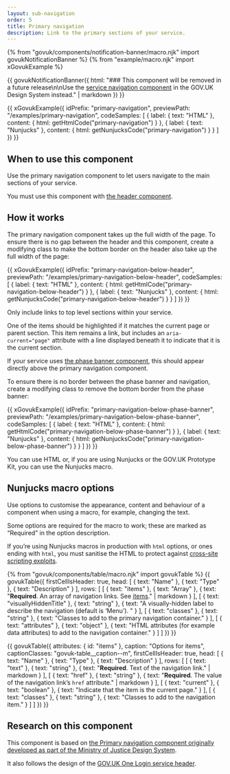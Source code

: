 ```yaml
---
layout: sub-navigation
order: 5
title: Primary navigation
description: Link to the primary sections of your service.
---
```


{% from "govuk/components/notification-banner/macro.njk" import govukNotificationBanner %}
{% from "example/macro.njk" import xGovukExample %}

{{ govukNotificationBanner({
  html: "### This component will be removed in a future release\n\nUse the [service navigation component](https://design-system.service.gov.uk/components/service-navigation/) in the GOV.UK Design System instead." | markdown
}) }}

{{ xGovukExample({
  idPrefix: "primary-navigation",
  previewPath: "/examples/primary-navigation",
  codeSamples: [
    {
      label: {
        text: "HTML"
      },
      content: {
        html: getHtmlCode("primary-navigation")
      }
    },
    {
      label: {
        text: "Nunjucks"
      },
      content: {
        html: getNunjucksCode("primary-navigation")
      }
    }
  ]
}) }}

## When to use this component

Use the primary navigation component to let users navigate to the main sections of your service.

You must use this component with [the header component](https://design-system.service.gov.uk/components/header/).

## How it works

The primary navigation component takes up the full width of the page. To ensure there is no gap between the header and this component, create a modifying class to make the bottom border on the header also take up the full width of the page:

{{ xGovukExample({
  idPrefix: "primary-navigation-below-header",
  previewPath: "/examples/primary-navigation-below-header",
  codeSamples: [
    {
      label: {
        text: "HTML"
      },
      content: {
        html: getHtmlCode("primary-navigation-below-header")
      }
    },
    {
      label: {
        text: "Nunjucks"
      },
      content: {
        html: getNunjucksCode("primary-navigation-below-header")
      }
    }
  ]
}) }}

Only include links to top level sections within your service.

One of the items should be highlighted if it matches the current page or parent section. This item remains a link, but includes an `aria-current="page"` attribute with a line displayed beneath it to indicate that it is the current section.

If your service uses [the phase banner component](https://design-system.service.gov.uk/components/phase-banner/), this should appear directly above the primary navigation component.

To ensure there is no border between the phase banner and navigation, create a modifying class to remove the bottom border from the phase banner:

{{ xGovukExample({
  idPrefix: "primary-navigation-below-phase-banner",
  previewPath: "/examples/primary-navigation-below-phase-banner",
  codeSamples: [
    {
      label: {
        text: "HTML"
      },
      content: {
        html: getHtmlCode("primary-navigation-below-phase-banner")
      }
    },
    {
      label: {
        text: "Nunjucks"
      },
      content: {
        html: getNunjucksCode("primary-navigation-below-phase-banner")
      }
    }
  ]
}) }}

You can use HTML or, if you are using Nunjucks or the GOV.UK Prototype Kit, you can use the Nunjucks macro.

## Nunjucks macro options

Use options to customise the appearance, content and behaviour of a component when using a macro, for example, changing the text.

Some options are required for the macro to work; these are marked as “Required” in the option description.

If you’re using Nunjucks macros in production with `html` options, or ones ending with `html`, you must sanitise the HTML to protect against [cross-site scripting exploits](https://developer.mozilla.org/en-US/docs/Glossary/Cross-site_scripting).

{% from "govuk/components/table/macro.njk" import govukTable %}
{{ govukTable({
  firstCellIsHeader: true,
  head: [
    { text: "Name" },
    { text: "Type" },
    { text: "Description" }
  ],
  rows: [
    [
      { text: "items" },
      { text: "Array" },
      { text: "**Required**. An array of navigation links. See [items](#items)." | markdown }
    ],
    [
      { text: "visuallyHiddenTitle" },
      { text: "string" },
      { text: "A visually-hidden label to describe the navigation (default is ‘Menu’). " }
    ],
    [
      { text: "classes" },
      { text: "string" },
      { text: "Classes to add to the primary navigation container." }
    ],
    [
      { text: "attributes" },
      { text: "object" },
      { text: "HTML attributes (for example data attributes) to add to the navigation container." }
    ]
  ]
}) }}

{{ govukTable({
  attributes: { id: "items" },
  caption: "Options for items",
  captionClasses: "govuk-table__caption--m",
  firstCellIsHeader: true,
  head: [
    { text: "Name" },
    { text: "Type" },
    { text: "Description" }
  ],
  rows: [
    [
      { text: "text" },
      { text: "string" },
      { text: "**Required**. Text of the navigation link." | markdown }
    ],
    [
      { text: "href" },
      { text: "string" },
      { text: "**Required**. The value of the navigation link’s `href` attribute." | markdown }
    ],
    [
      { text: "current" },
      { text: "boolean" },
      { text: "Indicate that the item is the current page." }
    ],
    [
      { text: "classes" },
      { text: "string" },
      { text: "Classes to add to the navigation item." }
    ]
  ]
}) }}

## Research on this component

This component is based on [the Primary navigation component originally developed as part of the Ministry of Justice Design System](https://design-patterns.service.justice.gov.uk/components/primary-navigation/).

It also follows the design of the [GOV.UK One Login service header](https://github.com/govuk-one-login/service-header).
